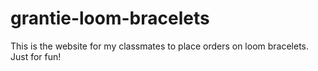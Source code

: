 # grantie-loom-bracelets
This is the website for my classmates to place orders on loom bracelets. Just for fun!
